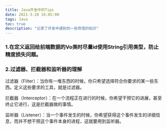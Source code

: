 ```yaml
---
title: Java开发中的Tips
date: 2021-3-28 16:05:00
tags: Java
toc: true
description: "记录了开发中遇到的一些奇怪的知识"
---
```




### 1.在定义返回给前端数据的Vo类时尽量id使用String引用类型，防止精度损失问题。

### 2.过滤器、拦截器和监听器的理解

过滤器（Filter）：当你有一堆东西的时候，你只希望选择符合你要求的某一些东西。定义这些要求的工具，就是过滤器。

拦截器（Interceptor）：在一个流程正在进行的时候，你希望干预它的进展，甚至终止它进行，这是拦截器做的事情。

监听器（Listener）：当一个事件发生的时候，你希望获得这个事件发生的详细信息，而并不想干预这个事件本身的进程，这就要用到监听器。